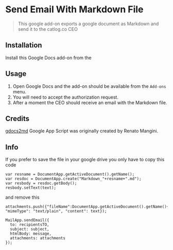 # Send Email With Markdown File

> This google add-on exports a google document as Markdown and send it to the catlog.co CEO


## Installation

Install this Google Docs add-on from the

## Usage

1. Open Google Docs and the add-on should be available from the `Add-ons` menu.
2. You will need to accept the authorization request.
3. After a moment the CEO should receive an email with the Markdown file.

## Credits

[gdocs2md](https://github.com/mangini/gdocs2md) Google App Script was originally created by Renato Mangini.

## Info
If you prefer to save the file in your google drive you only have to copy this code

```
var resname = DocumentApp.getActiveDocument().getName();
var resdoc = DocumentApp.create("Markdown_"+resname+".md");
var resbody = resdoc.getBody();
resbody.setText(text);
```

and remove this
```
attachments.push({"fileName":DocumentApp.getActiveDocument().getName()+".md", "mimeType": "text/plain", "content": text});

MailApp.sendEmail({
  to: recipientsTO,
  subject: subject,
  htmlBody: message,
  attachments: attachments
});
```
